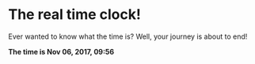 # The real time clock!

Ever wanted to know what the time is? Well, your journey is about to end!

**The time is Nov 06, 2017, 09:56**